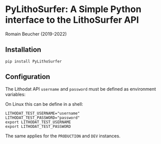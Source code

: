 # PyLithoSurfer: A Simple Python interface to the LithoSurfer API

Romain Beucher (2019-2022)

## Installation

```
pip install PyLithoSurfer
```

## Configuration

The Lithodat API `username` and `password` must be defined as environment variables:

On Linux this can be define in a shell:

```
LITHODAT_TEST_USERNAME="username"
LITHODAT_TEST_PASSWORD="password"
export LITHODAT_TEST_USERNAME
export LITHODAT_TEST_PASSWORD

```

The same applies for the `PRODUCTION` and `DEV` instances.
